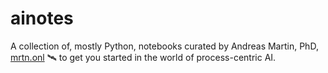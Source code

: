 # ainotes
A collection of, mostly Python, notebooks curated by Andreas Martin, PhD, [mrtn.onl](https://mrtn.onl) 🛰 to get you started in the world of process-centric AI.
